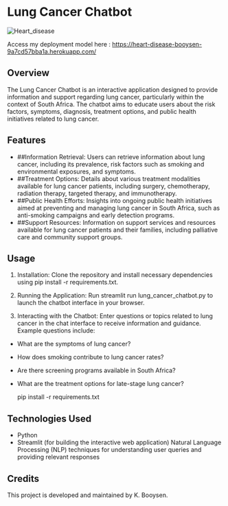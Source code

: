 # **Lung Cancer Chatbot**
                                        

                                                    
![Heart_disease](https://github.com/KagontleBooysen/Heart-Disease-Prediction/assets/106469425/a992951e-f6f8-4a36-9f99-fa2fe713d5fb)


Access my deployment model here : https://heart-disease-booysen-9a7cd57bba1a.herokuapp.com/

## Overview
The Lung Cancer Chatbot is an interactive application designed to provide information and support regarding lung cancer, particularly within the context of South Africa. The chatbot aims to educate users about the risk factors, symptoms, diagnosis, treatment options, and public health initiatives related to lung cancer.

## Features
- ##Information Retrieval: Users can retrieve information about lung cancer, including its prevalence, risk factors such as smoking and environmental exposures, and symptoms.
- ##Treatment Options: Details about various treatment modalities available for lung cancer patients, including surgery, chemotherapy, radiation therapy, targeted therapy, and immunotherapy.
- ##Public Health Efforts: Insights into ongoing public health initiatives aimed at preventing and managing lung cancer in South Africa, such as anti-smoking campaigns and early detection programs.
- ##Support Resources: Information on support services and resources available for lung cancer patients and their families, including palliative care and community support groups.

## Usage
1. Installation: Clone the repository and install necessary dependencies using pip install -r requirements.txt.

2. Running the Application: Run streamlit run lung_cancer_chatbot.py to launch the chatbot interface in your browser.

3. Interacting with the Chatbot: Enter questions or topics related to lung cancer in the chat interface to receive information and guidance. Example questions include:

- What are the symptoms of lung cancer?
- How does smoking contribute to lung cancer rates?
- Are there screening programs available in South Africa?
- What are the treatment options for late-stage lung cancer?

   pip install -r requirements.txt

## Technologies Used
- Python
- Streamlit (for building the interactive web application)
 Natural Language Processing (NLP) techniques for understanding user queries and providing relevant responses

## Credits
This project is developed and maintained by K. Booysen.
